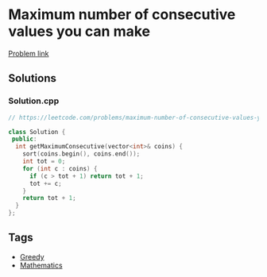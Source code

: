 # Maximum number of consecutive values you can make

[Problem link](https://leetcode.com/problems/maximum-number-of-consecutive-values-you-can-make)

## Solutions


### Solution.cpp
```cpp
// https://leetcode.com/problems/maximum-number-of-consecutive-values-you-can-make

class Solution {
 public:
  int getMaximumConsecutive(vector<int>& coins) {
    sort(coins.begin(), coins.end());
    int tot = 0;
    for (int c : coins) {
      if (c > tot + 1) return tot + 1;
      tot += c;
    }
    return tot + 1;
  }
};
```
## Tags

* [Greedy](/Collections/greedy.md#greedy)
* [Mathematics](/Collections/mathematics.md#mathematics)
